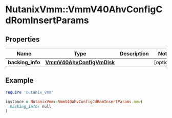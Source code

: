 # NutanixVmm::VmmV40AhvConfigCdRomInsertParams

## Properties

| Name | Type | Description | Notes |
| ---- | ---- | ----------- | ----- |
| **backing_info** | [**VmmV40AhvConfigVmDisk**](VmmV40AhvConfigVmDisk.md) |  | [optional] |

## Example

```ruby
require 'nutanix_vmm'

instance = NutanixVmm::VmmV40AhvConfigCdRomInsertParams.new(
  backing_info: null
)
```

